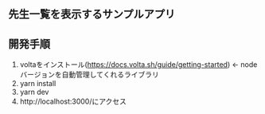 ## 先生一覧を表示するサンプルアプリ

## 開発手順
1. voltaをインストール(https://docs.volta.sh/guide/getting-started) <- nodeバージョンを自動管理してくれるライブラリ
2. yarn install
3. yarn dev
4. http://localhost:3000/にアクセス
